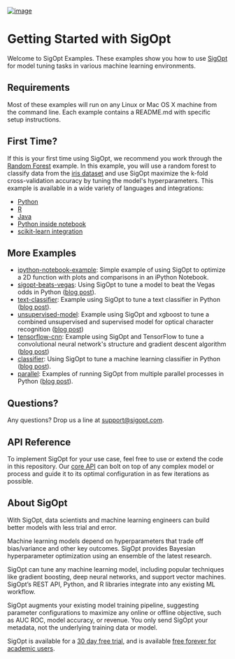 [![image](https://sigopt.com/static/img/SigOpt_logo_horiz.png?raw=true)](https://sigopt.com)

# Getting Started with SigOpt

Welcome to SigOpt Examples. These examples show you how to use [SigOpt](https://sigopt.com) for model tuning tasks in various machine learning environments. 

## Requirements

Most of these examples will run on any Linux or Mac OS X machine from the command line. Each example contains a README.md with specific setup instructions.

## First Time?

If this is your first time using SigOpt, we recommend you work through the [Random Forest](random-forest) example. In this example, you will use a random forest to classify data from the [iris dataset](https://en.wikipedia.org/wiki/Iris_flower_data_set) and use SigOpt maximize the k-fold cross-validation accuracy by tuning the model's hyperparameters. This example is available in a wide variety of languages and integrations:
 * [Python](random-forest/python)
 * [R](random-forest/r)
 * [Java](random-forest/java)
 * [Python inside notebook](random-forest/python#notebook-version)
 * [scikit-learn integration](random-forest/python#scikit-learn-integration)

## More Examples

- [ipython-notebook-example](ipython-notebook-example): Simple example of using SigOpt to optimize a 2D function with plots and comparisons in an iPython Notebook.
- [sigopt-beats-vegas](sigopt-beats-vegas): Using SigOpt to tune a model to beat the Vegas odds in Python ([blog post](http://blog.sigopt.com/post/136340340198/sigopt-for-ml-using-model-tuning-to-beat-vegas)).
- [text-classifier](text-classifier): Example using SigOpt to tune a text classifier in Python ([blog post](http://blog.sigopt.com/post/133089144983/sigopt-for-ml-automatically-tuning-text)).
- [unsupervised-model](unsupervised-model): Example using SigOpt and xgboost to tune a combined unsupervised and supervised model for optical character recognition ([blog post](http://blog.sigopt.com/post/140871698423/sigopt-for-ml-unsupervised-learning-with-even))
- [tensorflow-cnn](tensorflow-cnn): Example using SigOpt and TensorFlow to tune a convolutional neural network's structure and gradient descent algorithm ([blog post](http://blog.sigopt.com/post/141501625253/sigopt-for-ml-tensorflow-convnets-on-a-budget))
- [classifier](classifier): Using SigOpt to tune a machine learning classifier in Python ([blog post](http://blog.sigopt.com/post/111903668663/tuning-machine-learning-models)).
- [parallel](parallel): Examples of running SigOpt from multiple parallel processes in Python ([blog post](http://blog.sigopt.com/post/111903668663/tuning-machine-learning-models)).

## Questions?
Any questions? Drop us a line at [support@sigopt.com](mailto:support@sigopt.com).

## API Reference
To implement SigOpt for your use case, feel free to use or extend the code in this repository. Our [core API](https://sigopt.com/docs) can bolt on top of any complex model or process and guide it to its optimal configuration in as few iterations as possible. 

## About SigOpt

With SigOpt, data scientists and machine learning engineers can build better models with less trial and error.

Machine learning models depend on hyperparameters that trade off bias/variance and other key outcomes. SigOpt provides Bayesian hyperparameter optimization using an ensemble of the latest research.

SigOpt can tune any machine learning model, including popular techniques like gradient boosting, deep neural networks, and support vector machines. SigOpt’s REST API, Python, and R libraries integrate into any existing ML workflow.

SigOpt augments your existing model training pipeline, suggesting parameter configurations to maximize any online or offline objective, such as AUC ROC, model accuracy, or revenue. You only send SigOpt your metadata, not the underlying training data or model.

SigOpt is available for a [30 day free trial](https://sigopt.com/signup), and is available [free forever for academic users](https://sigopt.com/edu).
